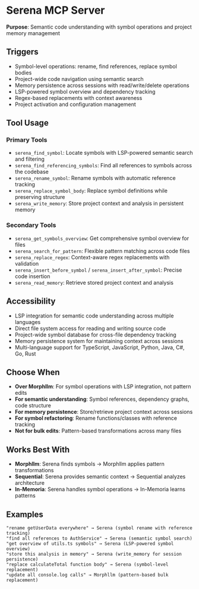 # Serena MCP Server

**Purpose**: Semantic code understanding with symbol operations and project memory management

## Triggers
- Symbol-level operations: rename, find references, replace symbol bodies
- Project-wide code navigation using semantic search
- Memory persistence across sessions with read/write/delete operations
- LSP-powered symbol overview and dependency tracking
- Regex-based replacements with context awareness
- Project activation and configuration management

## Tool Usage

### Primary Tools
- `serena_find_symbol`: Locate symbols with LSP-powered semantic search and filtering
- `serena_find_referencing_symbols`: Find all references to symbols across the codebase
- `serena_rename_symbol`: Rename symbols with automatic reference tracking
- `serena_replace_symbol_body`: Replace symbol definitions while preserving structure
- `serena_write_memory`: Store project context and analysis in persistent memory

### Secondary Tools
- `serena_get_symbols_overview`: Get comprehensive symbol overview for files
- `serena_search_for_pattern`: Flexible pattern matching across code files
- `serena_replace_regex`: Context-aware regex replacements with validation
- `serena_insert_before_symbol` / `serena_insert_after_symbol`: Precise code insertion
- `serena_read_memory`: Retrieve stored project context and analysis

## Accessibility
- LSP integration for semantic code understanding across multiple languages
- Direct file system access for reading and writing source code
- Project-wide symbol database for cross-file dependency tracking
- Memory persistence system for maintaining context across sessions
- Multi-language support for TypeScript, JavaScript, Python, Java, C#, Go, Rust

## Choose When
- **Over Morphllm**: For symbol operations with LSP integration, not pattern edits
- **For semantic understanding**: Symbol references, dependency graphs, code structure
- **For memory persistence**: Store/retrieve project context across sessions
- **For symbol refactoring**: Rename functions/classes with reference tracking
- **Not for bulk edits**: Pattern-based transformations across many files

## Works Best With
- **Morphllm**: Serena finds symbols → Morphllm applies pattern transformations
- **Sequential**: Serena provides semantic context → Sequential analyzes architecture
- **In-Memoria**: Serena handles symbol operations → In-Memoria learns patterns

## Examples
```
"rename getUserData everywhere" → Serena (symbol rename with reference tracking)
"find all references to AuthService" → Serena (semantic symbol search)
"get overview of utils.ts symbols" → Serena (LSP-powered symbol overview)
"store this analysis in memory" → Serena (write_memory for session persistence)
"replace calculateTotal function body" → Serena (symbol-level replacement)
"update all console.log calls" → Morphllm (pattern-based bulk replacement)
```
